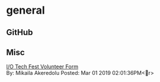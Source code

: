 # general 



## GitHub



## Misc 

[I/O Tech Fest Volunteer Form](https://goo.gl/forms/1qTIZN3J3vPYC7qd2)<br/>By: Mikaila Akeredolu Posted: Mar 01 2019 02:01:36PM<r>